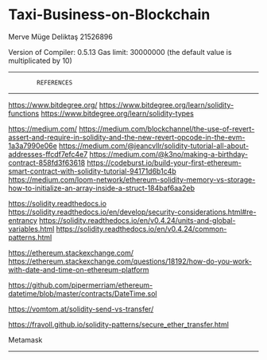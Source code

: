 # Taxi-Business-on-Blockchain
Merve Müge Deliktaş
21526896

Version of Compiler: 0.5.13
Gas limit: 30000000 (the default value is multiplicated by 10)

------------------- ------------------- -------------------
			REFERENCES
------------------- ------------------- -------------------

https://www.bitdegree.org/
	https://www.bitdegree.org/learn/solidity-functions
	https://www.bitdegree.org/learn/solidity-types

https://medium.com/
	https://medium.com/blockchannel/the-use-of-revert-assert-and-require-in-solidity-and-the-new-revert-opcode-in-the-evm-1a3a7990e06e
	https://medium.com/@jeancvllr/solidity-tutorial-all-about-addresses-ffcdf7efc4e7
	https://medium.com/@k3no/making-a-birthday-contract-858fd3f63618
	https://codeburst.io/build-your-first-ethereum-smart-contract-with-solidity-tutorial-94171d6b1c4b
	https://medium.com/loom-network/ethereum-solidity-memory-vs-storage-how-to-initialize-an-array-inside-a-struct-184baf6aa2eb

https://solidity.readthedocs.io
	https://solidity.readthedocs.io/en/develop/security-considerations.html#re-entrancy
	https://solidity.readthedocs.io/en/v0.4.24/units-and-global-variables.html
	https://solidity.readthedocs.io/en/v0.4.24/common-patterns.html

https://ethereum.stackexchange.com/
	https://ethereum.stackexchange.com/questions/18192/how-do-you-work-with-date-and-time-on-ethereum-platform

https://github.com/pipermerriam/ethereum-datetime/blob/master/contracts/DateTime.sol

https://vomtom.at/solidity-send-vs-transfer/

https://fravoll.github.io/solidity-patterns/secure_ether_transfer.html

Metamask
------------------- ------------------- -------------------
